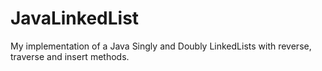 # JavaLinkedList
My implementation of a Java Singly and Doubly LinkedLists with reverse, traverse and insert methods.
